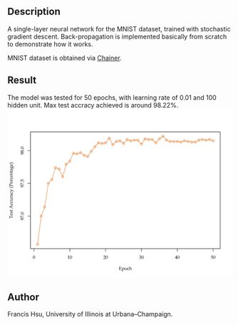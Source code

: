 ## Description
A single-layer neural network for the MNIST dataset, trained with stochastic gradient descent. Back-propagation is implemented basically from scratch to demonstrate how it works.

MNIST dataset is obtained via [Chainer](http://chainer.org/).

## Result
The model was tested for 50 epochs, with learning rate of 0.01 and 100 hidden unit. Max test accracy achieved is around 98.22%.
![](./mnist.png)

## Author
Francis Hsu, University of Illinois at Urbana–Champaign.

